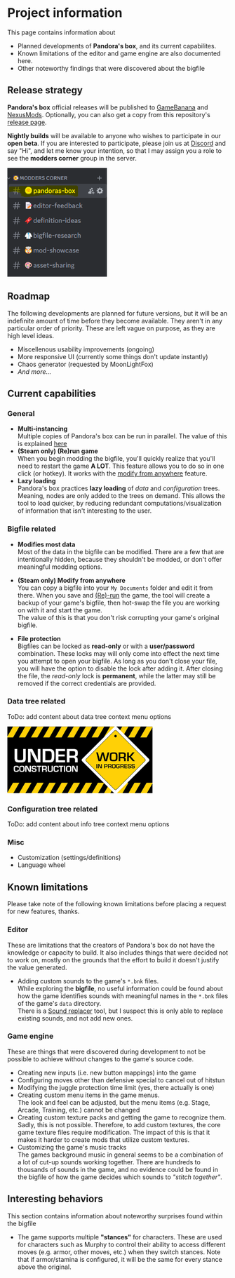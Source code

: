 # Project information

This page contains information about

* Planned developments of **Pandora's box**, and its current capabilites.
* Known limitations of the editor and game engine are also documented here.
* Other noteworthy findings that were discovered about the bigfile

## Release strategy

**Pandora's box** official releases will be published to [GameBanana]() and [NexusMods](). Optionally, you can also get a copy from this repository's [release page]().

**Nightly builds** will be available to anyone who wishes to participate in our **open beta**. If you are interested to participate, please join us at [Discord](https://discord.gg/UzrMtCD7y9) and say "Hi", and let me know your intention, so that I may assign you a role to see the **modders corner** group in the server.

![Modders corner](../assets/images/functional/modders-corner.png)

## Roadmap

The following developments are planned for future versions, but it will be an indefinite amount of time before they become available. They aren't in any particular order of priority. These are left vague on purpose, as they are high level ideas.

* Miscellenous usability improvements (ongoing)
* More responsive UI (currently some things don't update instantly)
* Chaos generator (requested by MoonLightFox)
* *And more...*

## Current capabilities

### General

* **Multi-instancing**  
  Multiple copies of Pandora's box can be run in parallel. The value of this is explained [here](../general/getting-started.md#use-multi-instancing)
* **(Steam only) (Re)run game**  
  When you begin modding the bigfile, you'll quickly realize that you'll need to restart the game **A LOT**. This feature allows you to do so in one click (or hotkey). It works with the [modify from anywhere](#bigfile-related) feature.
* **Lazy loading**  
  Pandora's box practices **lazy loading** of *data* and *configuration* trees. Meaning, nodes are only added to the trees on demand. This allows the tool to load quicker, by reducing redundant computations/visualization of information that isn't interesting to the user.

### Bigfile related

* **Modifies most data**  
  Most of the data in the bigfile can be modified. There are a few that are intentionally hidden, because they shouldn't be modded, or don't offer meaningful modding options.

* **(Steam only) Modify from anywhere**    
  You can copy a bigfile into your `My Documents` folder and edit it from there. When you save and [(Re)-run](#general) the game, the tool will create a backup of your game's bigfile, then hot-swap the file you are working on with it and start the game.  
  The value of this is that you don't risk corrupting your game's original bigfile.

* **File protection**  
  Bigfiles can be locked as **read-only** or with a **user/password** combination. These locks may will only come into effect the next time you attempt to open your bigfile. As long as you don't close your file, you will have the option to disable the lock after adding it. After closing the file, the *read-only* lock is **permanent**, while the latter may still be removed if the correct credentials are provided.

### Data tree related

ToDo: add content about data tree context menu options

![Under construction](../assets/images/under_construction_wip.png)

### Configuration tree related

ToDo: add content about info tree context menu options

### Misc

* Customization (settings/definitions)
* Language wheel

## Known limitations

Please take note of the following known limitations before placing a request for new features, thanks.

### Editor

These are limitations that the creators of Pandora's box do not have the knowledge or capacity to build. It also includes things that were decided not to work on, mostly on the grounds that the effort to build it doesn't justify the value generated.

* Adding custom sounds to the game's `*.bnk` files.  
  While exploring the **bigfile**, no useful information could be found about how the game identifies sounds with meaningful names in the `*.bnk` files of the game's `data` directory.  
  There is a [Sound replacer](https://gamebanana.com/tools/7816) tool, but I suspect this is only able to replace existing sounds, and not add new ones.

### Game engine

These are things that were discovered during development to not be possible to achieve without changes to the game's source code.

* Creating new inputs (i.e. new button mappings) into the game
* Configuring moves other than defensive special to cancel out of hitstun
* Modifying the juggle protection time limit (yes, there actually is one)
* Creating custom menu items in the game menus.  
  The look and feel can be adjusted, but the menu items (e.g. Stage, Arcade, Training, etc.) cannot be changed
* Creating custom texture packs and getting the game to recognize them.  
  Sadly, this is not possible. Therefore, to add custom textures, the core game texture files require modification. The impact of this is that it makes it harder to create mods that utilize custom textures.
* Customizing the game's music tracks  
  The games background music in general seems to be a combination of a lot of cut-up sounds working together. There are hundreds to thousands of sounds in the game, and no evidence could be found in the bigfile of how the game decides which sounds to *"stitch together"*.

## Interesting behaviors

This section contains information about noteworthy surprises found within the bigfile

* The game supports multiple **"stances"** for characters. These are used for characters such as Murphy to control their ability to access different moves (e.g. armor, other moves, etc.) when they switch stances. Note that if armor/stamina is configured, it will be the same for every stance above the original.